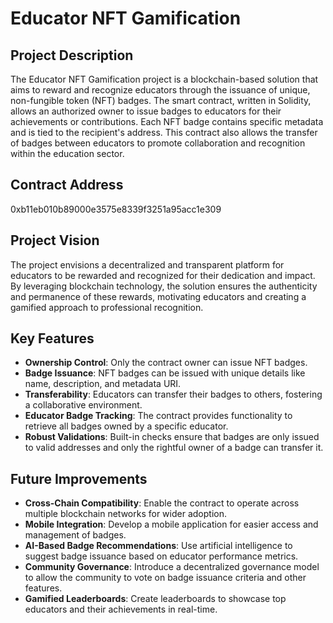 # Educator NFT Gamification

## Project Description
The Educator NFT Gamification project is a blockchain-based solution that aims to reward and recognize educators through the issuance of unique, non-fungible token (NFT) badges. The smart contract, written in Solidity, allows an authorized owner to issue badges to educators for their achievements or contributions. Each NFT badge contains specific metadata and is tied to the recipient's address. This contract also allows the transfer of badges between educators to promote collaboration and recognition within the education sector.

## Contract Address
0xb11eb010b89000e3575e8339f3251a95acc1e309

## Project Vision
The project envisions a decentralized and transparent platform for educators to be rewarded and recognized for their dedication and impact. By leveraging blockchain technology, the solution ensures the authenticity and permanence of these rewards, motivating educators and creating a gamified approach to professional recognition.

## Key Features
- **Ownership Control**: Only the contract owner can issue NFT badges.
- **Badge Issuance**: NFT badges can be issued with unique details like name, description, and metadata URI.
- **Transferability**: Educators can transfer their badges to others, fostering a collaborative environment.
- **Educator Badge Tracking**: The contract provides functionality to retrieve all badges owned by a specific educator.
- **Robust Validations**: Built-in checks ensure that badges are only issued to valid addresses and only the rightful owner of a badge can transfer it.

## Future Improvements
- **Cross-Chain Compatibility**: Enable the contract to operate across multiple blockchain networks for wider adoption.
- **Mobile Integration**: Develop a mobile application for easier access and management of badges.
- **AI-Based Badge Recommendations**: Use artificial intelligence to suggest badge issuance based on educator performance metrics.
- **Community Governance**: Introduce a decentralized governance model to allow the community to vote on badge issuance criteria and other features.
- **Gamified Leaderboards**: Create leaderboards to showcase top educators and their achievements in real-time.

